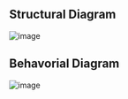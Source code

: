 ## Structural Diagram
![image](https://user-images.githubusercontent.com/94223490/144378307-2f21df0e-be8f-4a40-86e0-2a77e50a3953.png)

## Behavorial Diagram
![image](https://user-images.githubusercontent.com/94223490/144299573-a6ce62c7-ae1b-47fd-b55c-9f4c984d0f41.png)

